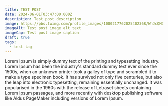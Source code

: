 ```yaml
---
title: TEST POST
date: 2024-06-01T03:47:00.000Z
description: Test post description
image: https://pbs.twimg.com/profile_images/1080217762025402368/WhJcQMOr_400x400.jpg
imageAlt: Test post image alt text
imageCap: Test post image caption
draft: true
tags:
  - test tag
---
```

Lorem Ipsum is simply dummy text of the printing and typesetting industry. Lorem Ipsum has been the industry's standard dummy text ever since the 1500s, when an unknown printer took a galley of type and scrambled it to make a type specimen book. It has survived not only five centuries, but also the leap into electronic typesetting, remaining essentially unchanged. It was popularised in the 1960s with the release of Letraset sheets containing Lorem Ipsum passages, and more recently with desktop publishing software like Aldus PageMaker including versions of Lorem Ipsum.
